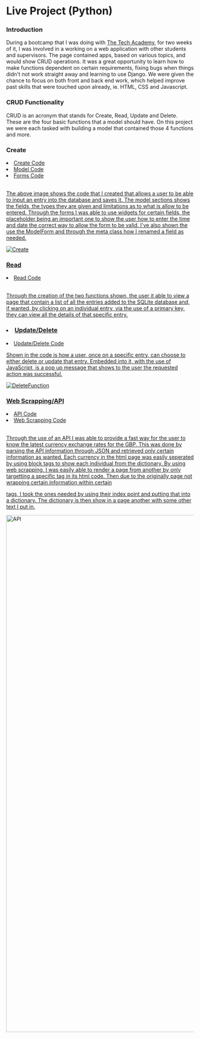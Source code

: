 <h1>Live Project (Python)</h1>

<h3>Introduction</h3>

<p>During a bootcamp that I was doing with <a href="https://www.learncodinganywhere.com/">The Tech Academy</a>, for two weeks of it, I was involved in a working on a web application with other students and supervisors. The page contained apps, based on various topics, and would show CRUD operations. It was a great opportunity to learn how to make functions dependent on certain requirements, fixing bugs when things didn't not work straight away and learning to use Django. We were given the chance to focus on both front and back end work, which helped improve past skills that were touched upon already, ie. HTML, CSS and Javascript.</p>

<h3>CRUD Functionality</h3>

<p>CRUD is an acronym that stands for Create, Read, Update and Delete. These are the four basic functions that a model should have. On this project we were each tasked with building a model that contained those 4 functions and more.</p>

<h3>Create</h3>

<li><a href="./Media/Model_create.png">Create Code</li>
<li><a href="./Media/Model_model.png">Model Code</li>
<li><a href="./Media/Model_forms.png">Forms Code</li><br>
  
<p>The above image shows the code that I created that allows a user to be able to input an entry into the database and saves it. The model sections shows the fields, the types they are given and limitations as to what is allow to be entered. Through the forms I was able to use widgets for certain fields, the placeholder being an important one to show the user how to enter the time and date the correct way to allow the form to be valid. I've also shown the use the ModelForm and through the meta class how I renamed a field as needed.</p>
  
![Create](https://user-images.githubusercontent.com/108291876/195746518-3a7f188a-1a71-4a7b-bdd8-62592aa34fff.gif)

<h3>Read</h3>

<li><a href="./Media/Model_views2.png">Read Code</li><br>

<p>Through the creation of the two functions shown, the user it able to view a page that contain a list of all the entries added to the SQLite database and, if wanted, by clicking on an individual entry, via the use of a primary key, they can view all the details of that specific entry.</p>

<h3><li>Update/Delete</li></h3>

<li><a href="./Media/Model_update_delete.png">Update/Delete Code</li>

<p>Shown in the code is how a user, once on a specific entry, can choose to either delete or update that entry. Embedded into it, with the use of JavaScript, is a pop up message that shows to the user the requested action was successful.</p>

![DeleteFunction](https://user-images.githubusercontent.com/108291876/195746873-a04eeeae-99ae-4983-a5d4-69a2a0e67fae.gif)

<h3>Web Scrapping/API</h3>
  
<li><a href="./Media/API_BS_01.png">API Code</li>
<li><a href="./Media/API_BS_02.png">Web Scrapping Code</li><br>

<p>Through the use of an API I was able to provide a fast way for the user to know the latest currency exchange rates for the GBP. This was done by parsing the API information through JSON and retrieved only certain information as wanted. Each currency in the html page was easily seperated by using block tags to show each individual from the dictionary.
By using web scrapping, I was easily able to render a page from another by only targetting a specific tag in its html code. Then due to the originally page not wrapping certain information within certain <div> tags, I took the ones needed by using their index point and putting that into a dictionary. The dictionary is then show in a page another with some other text I put in.</p>

<img width="1387" alt="API" src="https://user-images.githubusercontent.com/108291876/195748584-b7ef257c-cf7e-47a0-8342-ca5cd5c7fee3.png">
  
  

